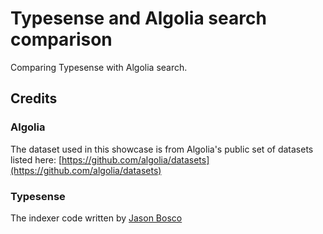 # Typesense and Algolia search comparison

Comparing Typesense with Algolia search.

## Credits

### Algolia

The dataset used in this showcase is from Algolia's public set of datasets listed here: [https://github.com/algolia/datasets](https://github.com/algolia/datasets)

### Typesense

The indexer code written by [Jason Bosco](https://github.com/typesense/showcase-nextjs-typesense-ecommerce-store)
